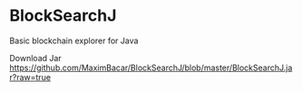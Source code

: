 # BlockSearchJ
Basic blockchain explorer for Java


Download Jar
https://github.com/MaximBacar/BlockSearchJ/blob/master/BlockSearchJ.jar?raw=true
